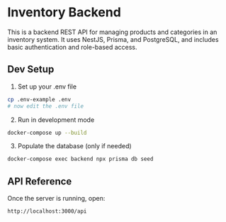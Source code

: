 # Inventory Backend

This is a backend REST API for managing products and categories in an inventory system. It uses NestJS, Prisma, and PostgreSQL, and includes basic authentication and role-based access.

## Dev Setup

1. Set up your .env file

```bash
cp .env-example .env
# now edit the .env file
```

2. Run in development mode

```bash
docker-compose up --build
```

3. Populate the database (only if needed)

```bash
docker-compose exec backend npx prisma db seed
```

## API Reference

Once the server is running, open:

```bash
http://localhost:3000/api
```
